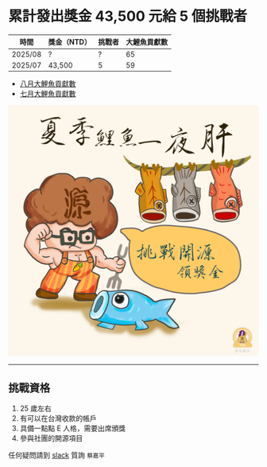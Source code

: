 # 累計發出獎金 43,500 元給 5 個挑戰者

| 時間      | 獎金（NTD） | 挑戰者 | 大鯉魚貢獻數 |
| --------- | ----------- | ------ | ---------- |
| 2025/08   | ?      | ?      | 65         |
| 2025/07   | 43,500      | 5      | 59         |

- [八月大鯉魚貢獻數](https://github.com/apache/kafka/pulls?q=is%3Apr+reviewed-by%3Achia7712+is%3Amerged+merged%3A2025-08-01..2025-08-31+)
- [七月大鯉魚貢獻數](https://github.com/apache/kafka/pulls?q=is%3Apr+reviewed-by%3Achia7712+is%3Amerged+merged%3A2025-07-01..2025-07-31+)

![logo](./logo.png)

---
## 挑戰資格

1. 25 歲左右 
2. 有可以在台灣收款的帳戶 
3. 具備一點點 E 人格，需要出席頒獎
4. 參與社團的開源項目

任何疑問請到 [slack](https://opensource4you.tw/slack/join) 質詢 `蔡嘉平`

